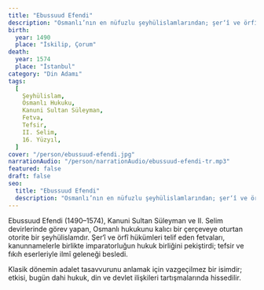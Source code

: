 ```yaml
---
title: "Ebussuud Efendi"
description: "Osmanlı’nın en nüfuzlu şeyhülislamlarından; şer‘î ve örfî hukuku telif eden fetvalarıyla klasik Osmanlı hukukunu sistemleştiren bir âlimdir."
birth:
  year: 1490
  place: "İskilip, Çorum"
death:
  year: 1574
  place: "İstanbul"
category: "Din Adamı"
tags:
  [
    Şeyhülislam,
    Osmanlı Hukuku,
    Kanuni Sultan Süleyman,
    Fetva,
    Tefsir,
    II. Selim,
    16. Yüzyıl,
  ]
cover: "/person/ebussuud-efendi.jpg"
narrationAudio: "/person/narrationAudio/ebussuud-efendi-tr.mp3"
featured: false
draft: false
seo:
  title: "Ebussuud Efendi"
  description: "Osmanlı’nın en nüfuzlu şeyhülislamlarından; şer‘î ve örfî hukuku telif eden fetvalarıyla klasik Osmanlı hukukunu sistemleştiren bir âlimdir."
---
```


Ebussuud Efendi (1490–1574), Kanuni Sultan Süleyman ve II. Selim devirlerinde görev yapan, Osmanlı hukukunu kalıcı bir çerçeveye oturtan otorite bir şeyhülislamdır. Şer‘î ve örfî hükümleri telif eden fetvaları, kanunnamelerle birlikte imparatorluğun hukuk birliğini pekiştirdi; tefsir ve fıkıh eserleriyle ilmî geleneği besledi.

Klasik dönemin adalet tasavvurunu anlamak için vazgeçilmez bir isimdir; etkisi, bugün dahi hukuk, din ve devlet ilişkileri tartışmalarında hissedilir.
